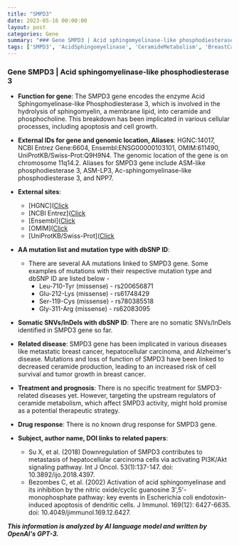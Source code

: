 ```yaml
---
title: "SMPD3"
date: 2023-05-16 00:00:00
layout: post
categories: Gene
summary: "### Gene SMPD3 | Acid sphingomyelinase-like phosphodiesterase 3"
tags: ['SMPD3', 'AcidSphingomyelinase', 'CeramideMetabolism', 'BreastCancer', 'HepatocellularCarcinoma', 'AlzheimersDisease', 'TherapeuticStrategy', 'Apoptosis']
---
```


### Gene SMPD3 | Acid sphingomyelinase-like phosphodiesterase 3
- **Function for gene**: The SMPD3 gene encodes the enzyme Acid Sphingomyelinase-like Phosphodiesterase 3, which is involved in the hydrolysis of sphingomyelin, a membrane lipid, into ceramide and phosphocholine. This breakdown has been implicated in various cellular processes, including apoptosis and cell growth. 

- **External IDs for gene and genomic location, Aliases**: HGNC:14017, NCBI Entrez Gene:6604, Ensembl:ENSG00000103101, OMIM:611490, UniProtKB/Swiss-Prot:Q9H9N4. The genomic location of the gene is on chromosome 11q14.2. Aliases for SMPD3 gene include ASM-like phosphodiesterase 3, ASM-LP3, Ac-sphingomyelinase-like phosphodiesterase 3, and NPP7.

- **External sites**: 
    - [HGNC]([Click](https://www.genenames.org/data/gene-symbol-report/#!/hgnc_id/HGNC:14017)
    - [NCBI Entrez]([Click](https://www.ncbi.nlm.nih.gov/gene/6604)
    - [Ensembl]([Click](https://www.ensembl.org/Homo_sapiens/Gene/Summary?db=core;g=ENSG00000103101;r=11:82416367-82458216)
    - [OMIM]([Click](https://www.omim.org/entry/611490)
    - [UniProtKB/Swiss-Prot]([Click](https://www.uniprot.org/uniprot/Q9H9N4)

- **AA mutation list and mutation type with dbSNP ID**: 
    - There are several AA mutations linked to SMPD3 gene. Some examples of mutations with their respective mutation type and dbSNP ID are listed below -
        - Leu-710-Tyr (missense) - rs200656871
        - Glu-212-Lys (missense) - rs61748429
        - Ser-119-Cys (missense) - rs780385518
        - Gly-311-Arg (missense) - rs62083095

- **Somatic SNVs/InDels with dbSNP ID**: There are no somatic SNVs/InDels identified in SMPD3 gene so far.

- **Related disease**: SMPD3 gene has been implicated in various diseases like metastatic breast cancer, hepatocellular carcinoma, and Alzheimer's disease. Mutations and loss of function of SMPD3 have been linked to decreased ceramide production, leading to an increased risk of cell survival and tumor growth in breast cancer. 

- **Treatment and prognosis**: There is no specific treatment for SMPD3-related diseases yet. However, targeting the upstream regulators of ceramide metabolism, which affect SMPD3 activity, might hold promise as a potential therapeutic strategy. 

- **Drug response**: There is no known drug response for SMPD3 gene.

- **Subject, author name, DOI links to related papers**:
    - Su X, et al. (2018) Downregulation of SMPD3 contributes to metastasis of hepatocellular carcinoma cells via activating PI3K/Akt signaling pathway. Int J Oncol. 53(1):137-147. doi: 10.3892/ijo.2018.4397.
    - Bezombes C, et al. (2002) Activation of acid sphingomyelinase and its inhibition by the nitric oxide/cyclic guanosine 3',5'-monophosphate pathway: key events in Escherichia coli endotoxin-induced apoptosis of dendritic cells. J Immunol. 169(12): 6427-6635. doi: 10.4049/jimmunol.169.12.6427.

**_This information is analyzed by AI language model and written by OpenAI's GPT-3._**